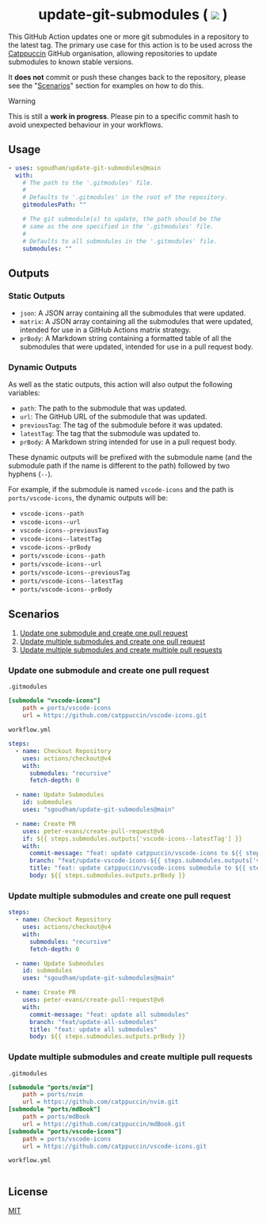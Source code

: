 <h1 align="center">
    update-git-submodules (
    <a href="https://github.com/sgoudham/update-git-submodules/actions/workflows/build.yml"><img src="https://github.com/sgoudham/update-git-submodules/actions/workflows/build.yml/badge.svg"></a> )
</h1>

This GitHub Action updates one or more git submodules in a repository to the
latest tag. The primary use case for this action is to be used across the
[Catppuccin](https://github.com/catppuccin) GitHub organisation, allowing
repositories to update submodules to known stable versions.

It **does not** commit or push these changes back to the repository, please see
the "[Scenarios](#scenarios)" section for examples on how to do this.

> [!WARNING]
> This is still a **work in progress**. Please pin to a specific commit hash to
> avoid unexpected behaviour in your workflows.

## Usage

```yaml
- uses: sgoudham/update-git-submodules@main
  with:
    # The path to the '.gitmodules' file.
    #
    # Defaults to '.gitmodules' in the root of the repository.
    gitmodulesPath: ""

    # The git submodule(s) to update, the path should be the
    # same as the one specified in the '.gitmodules' file.
    #
    # Defaults to all submodules in the '.gitmodules' file.
    submodules: ""
```

## Outputs

### Static Outputs

- `json`: A JSON array containing all the submodules that were updated.
- `matrix`: A JSON array containing all the submodules that were updated,
  intended for use in a GitHub Actions matrix strategy.
- `prBody`: A Markdown string containing a formatted table of all the submodules
  that were updated, intended for use in a pull request body.

### Dynamic Outputs

As well as the static outputs, this action will also output the following variables:

- `path`: The path to the submodule that was updated.
- `url`: The GitHub URL of the submodule that was updated.
- `previousTag`: The tag of the submodule before it was updated.
- `latestTag`: The tag that the submodule was updated to.
- `prBody`: A Markdown string intended for use in a pull request body.

These dynamic outputs will be prefixed with the submodule name (and the
submodule path if the name is different to the path) followed by two hyphens
(`--`).

For example, if the submodule is named `vscode-icons` and the path is
`ports/vscode-icons`, the dynamic outputs will be:

- `vscode-icons--path`
- `vscode-icons--url`
- `vscode-icons--previousTag`
- `vscode-icons--latestTag`
- `vscode-icons--prBody`
- `ports/vscode-icons--path`
- `ports/vscode-icons--url`
- `ports/vscode-icons--previousTag`
- `ports/vscode-icons--latestTag`
- `ports/vscode-icons--prBody`

## Scenarios

1. [Update one submodule and create one pull request](#update-one-submodule-and-create-one-pull-request)
2. [Update multiple submodules and create one pull request](#update-multiple-submodules-and-create-one-pull-request)
3. [Update multiple submodules and create multiple pull requests](#update-multiple-submodules-and-create-multiple-pull-requests)

### Update one submodule and create one pull request

`.gitmodules`

```ini
[submodule "vscode-icons"]
	path = ports/vscode-icons
	url = https://github.com/catppuccin/vscode-icons.git
```

`workflow.yml`

```yaml
steps:
  - name: Checkout Repository
    uses: actions/checkout@v4
    with:
      submodules: "recursive"
      fetch-depth: 0

  - name: Update Submodules
    id: submodules
    uses: "sgoudham/update-git-submodules@main"

  - name: Create PR
    uses: peter-evans/create-pull-request@v6
    if: ${{ steps.submodules.outputs['vscode-icons--latestTag'] }}
    with:
      commit-message: "feat: update catppuccin/vscode-icons to ${{ steps.submodules.outputs['vscode-icons--latestTag'] }}"
      branch: "feat/update-vscode-icons-${{ steps.submodules.outputs['vscode-icons--latestTag'] }}"
      title: "feat: update catppuccin/vscode-icons submodule to ${{ steps.submodules.outputs['vscode-icons--latestTag'] }}"
      body: ${{ steps.submodules.outputs.prBody }}
```

### Update multiple submodules and create one pull request

```yaml
steps:
  - name: Checkout Repository
    uses: actions/checkout@v4
    with:
      submodules: "recursive"
      fetch-depth: 0

  - name: Update Submodules
    id: submodules
    uses: "sgoudham/update-git-submodules@main"

  - name: Create PR
    uses: peter-evans/create-pull-request@v6
    with:
      commit-message: "feat: update all submodules"
      branch: "feat/update-all-submodules"
      title: "feat: update all submodules"
      body: ${{ steps.submodules.outputs.prBody }}
```

### Update multiple submodules and create multiple pull requests

`.gitmodules`

```ini
[submodule "ports/nvim"]
	path = ports/nvim
	url = https://github.com/catppuccin/nvim.git
[submodule "ports/mdBook"]
	path = ports/mdBook
	url = https://github.com/catppuccin/mdBook.git
[submodule "ports/vscode-icons"]
	path = ports/vscode-icons
	url = https://github.com/catppuccin/vscode-icons.git
```

`workflow.yml`

```yaml

```

## License

[MIT](./LICENSE)
